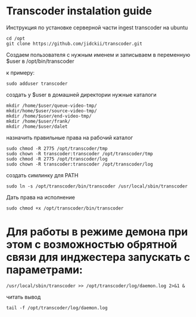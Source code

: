 # Transcoder instalation guide

Инструкция по  установке серверной части ingest transcoder на ubuntu

```
cd /opt
git clone https://github.com/jidckii/transcoder.git
```

Создаем пользователя с нужным именем и записываем в переменную $user в /opt/bin/transcoder

к примеру:

```
sudo adduser transcoder
```

создать у $user в домашней директории нужные каталоги

```
mkdir /home/$user/queue-video-tmp/
mkdir/home/$user/source-video-tmp/
mkdir /home/$user/end-video-tmp/
mkdir /home/$user/frank/
mkdir /home/$user/dalet
```

назначить правильные права на рабочий каталог

```
sudo chmod -R 2775 /opt/transcoder/tmp
sudo chown -R transcoder:transcoder /opt/transcoder/tmp
sudo chmod -R 2775 /opt/transcoder/log
sudo chown -R transcoder:transcoder /opt/transcoder/log
```

создать симлинку для PATH

```
sudo ln -s /opt/transcoder/bin/transcoder /usr/local/sbin/transcoder
```
Дать права на исполнение
```
sudo chmod +x /opt/transcoder/bin/transcoder
```

# Для работы в режиме демона при этом с возможностью обрятной связи для инджестера запускать с параметрами:
 
 ```
/usr/local/sbin/transcoder >> /opt/transcoder/log/daemon.log 2>&1 &
```
читать вывод 
```
tail -f /opt/transcoder/log/daemon.log
```
